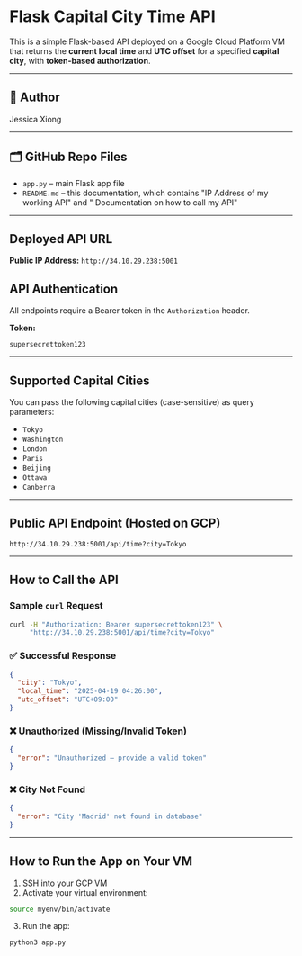 # Flask Capital City Time API

This is a simple Flask-based API deployed on a Google Cloud Platform VM that returns the **current local time** and **UTC offset** for a specified **capital city**, with **token-based authorization**.

---

## 👤 Author
Jessica Xiong

---

## 🗂 GitHub Repo Files
- `app.py` – main Flask app file
- `README.md` – this documentation, which contains "IP Address of my working API" and " Documentation on how to call my API"

---

##  Deployed API URL

**Public IP Address:** `http://34.10.29.238:5001`



##  API Authentication
All endpoints require a Bearer token in the `Authorization` header.

**Token:**
```
supersecrettoken123
```

---

##  Supported Capital Cities
You can pass the following capital cities (case-sensitive) as query parameters:
- `Tokyo`
- `Washington`
- `London`
- `Paris`
- `Beijing`
- `Ottawa`
- `Canberra`

---

##  Public API Endpoint (Hosted on GCP)
```
http://34.10.29.238:5001/api/time?city=Tokyo
```

---

##  How to Call the API

###  Sample `curl` Request
```bash
curl -H "Authorization: Bearer supersecrettoken123" \
     "http://34.10.29.238:5001/api/time?city=Tokyo"
```

### ✅ Successful Response
```json
{
  "city": "Tokyo",
  "local_time": "2025-04-19 04:26:00",
  "utc_offset": "UTC+09:00"
}
```

### ❌ Unauthorized (Missing/Invalid Token)
```json
{
  "error": "Unauthorized – provide a valid token"
}
```

### ❌ City Not Found
```json
{
  "error": "City 'Madrid' not found in database"
}
```

---

##  How to Run the App on Your VM

1. SSH into your GCP VM
2. Activate your virtual environment:
```bash
source myenv/bin/activate
```
3. Run the app:
```bash
python3 app.py
```





